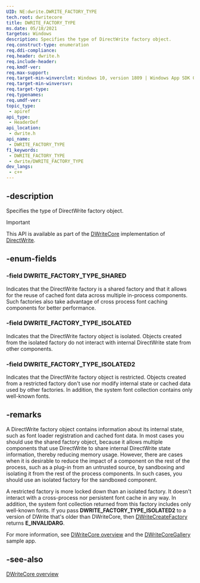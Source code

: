 ```yaml
---
UID: NE:dwrite.DWRITE_FACTORY_TYPE
tech.root: dwritecore
title: DWRITE_FACTORY_TYPE
ms.date: 05/18/2021
targetos: Windows
description: Specifies the type of DirectWrite factory object.
req.construct-type: enumeration
req.ddi-compliance: 
req.header: dwrite.h
req.include-header: 
req.kmdf-ver: 
req.max-support: 
req.target-min-winverclnt: Windows 10, version 1809 | Windows App SDK 0.5 (and later)
req.target-min-winversvr: 
req.target-type: 
req.typenames: 
req.umdf-ver: 
topic_type:
 - apiref
api_type:
 - HeaderDef
api_location:
 - dwrite.h
api_name:
 - DWRITE_FACTORY_TYPE
f1_keywords:
 - DWRITE_FACTORY_TYPE
 - dwrite/DWRITE_FACTORY_TYPE
dev_langs:
 - c++
---
```


## -description

Specifies the type of DirectWrite factory object.

> [!IMPORTANT]
> This API is available as part of the [DWriteCore](/windows/win32/directwrite/dwritecore-overview) implementation of [DirectWrite](/windows/win32/directwrite).

## -enum-fields

### -field DWRITE_FACTORY_TYPE_SHARED

Indicates that the DirectWrite factory is a shared factory and that it allows for the reuse of cached font data across multiple in-process components. Such factories also take advantage of cross process font caching components for better performance.

### -field DWRITE_FACTORY_TYPE_ISOLATED

Indicates that the DirectWrite factory object is isolated. Objects created from the isolated factory do not interact with internal DirectWrite state from other components.

### -field DWRITE_FACTORY_TYPE_ISOLATED2

Indicates that the DirectWrite factory object is restricted. Objects created from a restricted factory don't use nor modify internal state or cached data used by other factories. In addition, the system font collection contains only well-known fonts.

## -remarks

A DirectWrite factory object contains information about its internal state, such as font loader registration and cached font data. In most cases you should use the shared factory object, because it allows multiple components that use DirectWrite to share internal DirectWrite state information, thereby reducing memory usage. However, there are cases when it is desirable to reduce the impact of a component on the rest of the process, such as a plug-in from an untrusted source,  by sandboxing and isolating it from the rest of the process components. In such cases, you should use an isolated factory for the sandboxed component.

A restricted factory is more locked down than an isolated factory. It doesn't interact with a cross-process nor persistent font cache in any way. In addition, the system font collection returned from this factory includes only well-known fonts. If you pass **DWRITE_FACTORY_TYPE_ISOLATED2** to a version of DWrite that's older than DWriteCore, then [DWriteCreateFactory](/windows/win32/api/dwrite/nf-dwrite-dwritecreatefactory) returns **E_INVALIDARG**.

For more information, see [DWriteCore overview](/windows/win32/directwrite/dwritecore-overview) and the [DWriteCoreGallery](https://github.com/microsoft/Project-Reunion-Samples/tree/main/DWriteCore/DWriteCoreGallery) sample app.

## -see-also

[DWriteCore overview](/windows/win32/directwrite/dwritecore-overview)